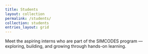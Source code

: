 ```yaml
---
title: Students
layout: collection
permalink: /students/
collection: students
entries_layout: grid
---
```


Meet the aspiring interns who are part of the SIMCODES program — exploring, 
building, and growing through hands-on learning.